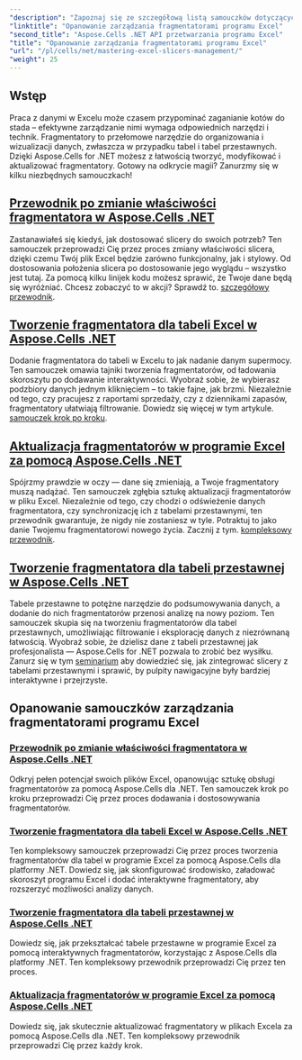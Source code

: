 ```yaml
---
"description": "Zapoznaj się ze szczegółową listą samouczków dotyczących Aspose.Cells dla platformy .NET, skupiających się na zarządzaniu fragmentatorami programu Excel, w tym na dodawaniu, dostosowywaniu i aktualizowaniu fragmentatorów w plikach programu Excel."
"linktitle": "Opanowanie zarządzania fragmentatorami programu Excel"
"second_title": "Aspose.Cells .NET API przetwarzania programu Excel"
"title": "Opanowanie zarządzania fragmentatorami programu Excel"
"url": "/pl/cells/net/mastering-excel-slicers-management/"
"weight": 25
---
```


## Wstęp

Praca z danymi w Excelu może czasem przypominać zaganianie kotów do stada – efektywne zarządzanie nimi wymaga odpowiednich narzędzi i technik. Fragmentatory to przełomowe narzędzie do organizowania i wizualizacji danych, zwłaszcza w przypadku tabel i tabel przestawnych. Dzięki Aspose.Cells for .NET możesz z łatwością tworzyć, modyfikować i aktualizować fragmentatory. Gotowy na odkrycie magii? Zanurzmy się w kilku niezbędnych samouczkach!

## [Przewodnik po zmianie właściwości fragmentatora w Aspose.Cells .NET](./guide-change-slicer-properties/)

Zastanawiałeś się kiedyś, jak dostosować slicery do swoich potrzeb? Ten samouczek przeprowadzi Cię przez proces zmiany właściwości slicera, dzięki czemu Twój plik Excel będzie zarówno funkcjonalny, jak i stylowy. Od dostosowania położenia slicera po dostosowanie jego wyglądu – wszystko jest tutaj. Za pomocą kilku linijek kodu możesz sprawić, że Twoje dane będą się wyróżniać. Chcesz zobaczyć to w akcji? Sprawdź to. [szczegółowy przewodnik](./guide-change-slicer-properties/).

## [Tworzenie fragmentatora dla tabeli Excel w Aspose.Cells .NET](./creating-slicer-for-excel-table/)

Dodanie fragmentatora do tabeli w Excelu to jak nadanie danym supermocy. Ten samouczek omawia tajniki tworzenia fragmentatorów, od ładowania skoroszytu po dodawanie interaktywności. Wyobraź sobie, że wybierasz podzbiory danych jednym kliknięciem – to takie fajne, jak brzmi. Niezależnie od tego, czy pracujesz z raportami sprzedaży, czy z dziennikami zapasów, fragmentatory ułatwiają filtrowanie. Dowiedz się więcej w tym artykule. [samouczek krok po kroku](./creating-slicer-for-excel-table/).

## [Aktualizacja fragmentatorów w programie Excel za pomocą Aspose.Cells .NET](./update-slicers-in-excel/)

Spójrzmy prawdzie w oczy — dane się zmieniają, a Twoje fragmentatory muszą nadążać. Ten samouczek zgłębia sztukę aktualizacji fragmentatorów w pliku Excel. Niezależnie od tego, czy chodzi o odświeżenie danych fragmentatora, czy synchronizację ich z tabelami przestawnymi, ten przewodnik gwarantuje, że nigdy nie zostaniesz w tyle. Potraktuj to jako danie Twojemu fragmentatorowi nowego życia. Zacznij z tym. [kompleksowy przewodnik](./update-slicers-in-excel/).

## [Tworzenie fragmentatora dla tabeli przestawnej w Aspose.Cells .NET](./creating-slicer-for-pivot-table/)

Tabele przestawne to potężne narzędzie do podsumowywania danych, a dodanie do nich fragmentatorów przenosi analizę na nowy poziom. Ten samouczek skupia się na tworzeniu fragmentatorów dla tabel przestawnych, umożliwiając filtrowanie i eksplorację danych z niezrównaną łatwością. Wyobraź sobie, że dzielisz dane z tabeli przestawnej jak profesjonalista — Aspose.Cells for .NET pozwala to zrobić bez wysiłku. Zanurz się w tym [seminarium](./creating-slicer-for-pivot-table/) aby dowiedzieć się, jak zintegrować slicery z tabelami przestawnymi i sprawić, by pulpity nawigacyjne były bardziej interaktywne i przejrzyste.

## Opanowanie samouczków zarządzania fragmentatorami programu Excel
### [Przewodnik po zmianie właściwości fragmentatora w Aspose.Cells .NET](./guide-change-slicer-properties/)
Odkryj pełen potencjał swoich plików Excel, opanowując sztukę obsługi fragmentatorów za pomocą Aspose.Cells dla .NET. Ten samouczek krok po kroku przeprowadzi Cię przez proces dodawania i dostosowywania fragmentatorów.
### [Tworzenie fragmentatora dla tabeli Excel w Aspose.Cells .NET](./creating-slicer-for-excel-table/)
Ten kompleksowy samouczek przeprowadzi Cię przez proces tworzenia fragmentatorów dla tabel w programie Excel za pomocą Aspose.Cells dla platformy .NET. Dowiedz się, jak skonfigurować środowisko, załadować skoroszyt programu Excel i dodać interaktywne fragmentatory, aby rozszerzyć możliwości analizy danych.
### [Tworzenie fragmentatora dla tabeli przestawnej w Aspose.Cells .NET](./creating-slicer-for-pivot-table/)
Dowiedz się, jak przekształcać tabele przestawne w programie Excel za pomocą interaktywnych fragmentatorów, korzystając z Aspose.Cells dla platformy .NET. Ten kompleksowy przewodnik przeprowadzi Cię przez ten proces.
### [Aktualizacja fragmentatorów w programie Excel za pomocą Aspose.Cells .NET](./update-slicers-in-excel/)
Dowiedz się, jak skutecznie aktualizować fragmentatory w plikach Excela za pomocą Aspose.Cells dla .NET. Ten kompleksowy przewodnik przeprowadzi Cię przez każdy krok.